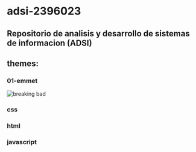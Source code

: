# adsi-2396023
Repositorio de analisis y desarrollo de sistemas de informacion (ADSI)
---
## themes:

### 01-emmet

![breaking bad](https://i0.wp.com/hipertextual.com/wp-content/uploads/2013/10/breaking-bad-final.jpg?fit=1200%2C675&ssl=1)

### css
### html
### javascript